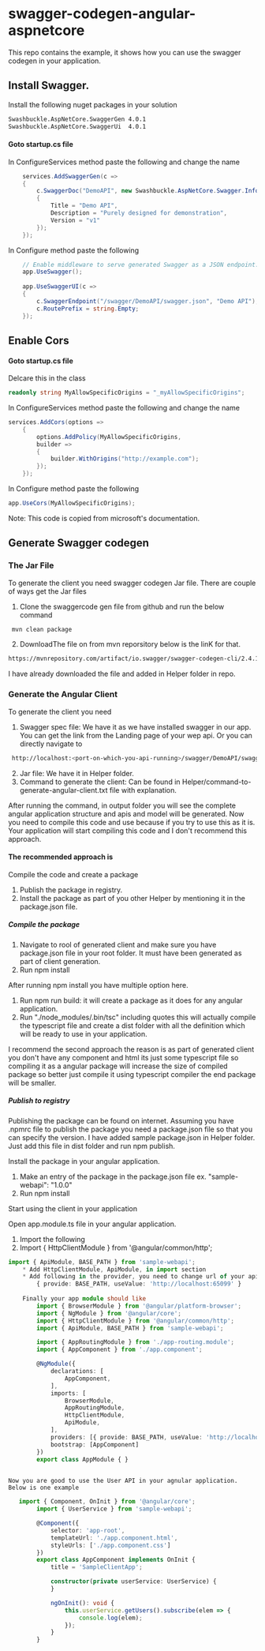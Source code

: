 # swagger-codegen-angular-aspnetcore

This repo contains the example, it shows how you can use the swagger codegen in your application. 

## Install Swagger.

Install the following nuget packages in your solution

```bash
Swashbuckle.AspNetCore.SwaggerGen 4.0.1
Swashbuckle.AspNetCore.SwaggerUi  4.0.1
```
#### Goto startup.cs file

In ConfigureServices method paste the following and change the name

```c#
	services.AddSwaggerGen(c =>
	{
		c.SwaggerDoc("DemoAPI", new Swashbuckle.AspNetCore.Swagger.Info()
		{
			Title = "Demo API",
			Description = "Purely designed for demonstration",
			Version = "v1"
		});
	});
```
	
In Configure method paste the following
	 
```c#
	// Enable middleware to serve generated Swagger as a JSON endpoint.
	app.UseSwagger();
	
	app.UseSwaggerUI(c =>
	{
		c.SwaggerEndpoint("/swagger/DemoAPI/swagger.json", "Demo API");
		c.RoutePrefix = string.Empty;
	});
```
## Enable Cors
#### Goto startup.cs file
Delcare this in the class
```C#
readonly string MyAllowSpecificOrigins = "_myAllowSpecificOrigins";
```

In ConfigureServices method paste the following and change the name

```C#
services.AddCors(options =>
	{
		options.AddPolicy(MyAllowSpecificOrigins,
		builder =>
		{
			builder.WithOrigins("http://example.com");
		});
	});
```

In Configure method paste the following
```C#
app.UseCors(MyAllowSpecificOrigins);
```
Note: This code is copied from microsoft's documentation.

## Generate Swagger codegen

### The Jar File
To generate the client you need swagger codegen Jar file. There are couple of ways get the Jar files

 1. Clone the swaggercode gen file from github and run the below command 
```bash
 mvn clean package
```
 2. DownloadThe file on from mvn reporsitory below is the linK for that.

 ``` bash
 https://mvnrepository.com/artifact/io.swagger/swagger-codegen-cli/2.4.10

 ```
I have already downloaded the file and added in Helper folder in repo.

### Generate the Angular Client
To generate the client you need

1. Swagger spec file: We have it as we have installed swagger in our app. You can get the link from the Landing page of your wep api. Or you can directly navigate to 

```bash
 http://localhost:<port-on-which-you-api-running>/swagger/DemoAPI/swagger.json
```
	
2. Jar file: We have it in Helper folder.
3.  Command to generate the client: Can be found in Helper/command-to-generate-angular-client.txt file with explanation.

After running the command, in output folder you will see the complete angular application structure and apis and model will be generated. Now you need to compile this code and use because if you try to use this as it is. Your application will start compiling this code and I don't recommend this approach. 

#### The recommended approach is 

Compile the code and create a package
1. Publish the package in registry.
2. Install the package as part of you other Helper by mentioning it in the package.json file.

##### Compile the package
1. Navigate to rool of generated client and make sure you have package.json file in your root folder. It must have been generated as part of client generation.
2. Run npm install
	
After running npm install you have multiple option here. 
1. Run npm run build: it will create a package as it does for any angular application.
2. Run "./node_modules/.bin/tsc" including quotes this will actually compile the typescript file and create a dist folder with all the definition which will be ready to use in your application. 

I recommend the second approach the reason is as part of generated client you don't have any component and html its just some typescript file so compiling it as a angular package will increase the size of compiled package so better just compile it using typescript compiler the end package will be smaller.

##### Publish to registry
Publishing the package can be found on internet. Assuming you have .npmrc file to publish the package you need a package.json file so that you can specify the version. I have added sample package.json in Helper folder. Just add this file in dist folder and run npm publish. 

Install the package in your angular application.
1. Make an entry of the package in the package.json file ex. "sample-webapi": "1.0.0"
2. Run npm install

Start using the client in your application	

Open app.module.ts file in your angular application.
1. Import the following
2. Import { HttpClientModule } from '@angular/common/http';
``` typescript
import { ApiModule, BASE_PATH } from 'sample-webapi';
	* Add HttpClientModule, ApiModule, in import section	
	* Add following in the provider, you need to change url of your api application.
		{ provide: BASE_PATH, useValue: 'http://localhost:65099' }
	
	Finally your app module should like 
		import { BrowserModule } from '@angular/platform-browser';
		import { NgModule } from '@angular/core';
		import { HttpClientModule } from '@angular/common/http';
		import { ApiModule, BASE_PATH } from 'sample-webapi';

		import { AppRoutingModule } from './app-routing.module';
		import { AppComponent } from './app.component';

		@NgModule({
			declarations: [
				AppComponent,
			],
			imports: [
				BrowserModule,
				AppRoutingModule,
				HttpClientModule,
				ApiModule,
			],
			providers: [{ provide: BASE_PATH, useValue: 'http://localhost:65099' }],
			bootstrap: [AppComponent]
		})
		export class AppModule { }
		
```
	Now you are good to use the User API in your agnular application. Below is one example 

```typescript 
   import { Component, OnInit } from '@angular/core';
		import { UserService } from 'sample-webapi';

		@Component({
			selector: 'app-root',
			templateUrl: './app.component.html',
			styleUrls: ['./app.component.css']
		})
		export class AppComponent implements OnInit {
			title = 'SampleClientApp';

			constructor(private userService: UserService) {
			}

			ngOnInit(): void {
				this.userService.getUsers().subscribe(elem => {
					console.log(elem);
				});
			}
		}
```
